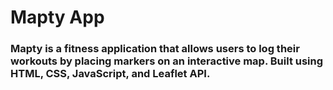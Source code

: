 # Mapty App
### Mapty is a fitness application that allows users to log their workouts by placing markers on an interactive map. Built using HTML, CSS, JavaScript, and Leaflet API.
